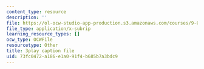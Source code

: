 ```yaml
---
content_type: resource
description: ''
file: https://ol-ocw-studio-app-production.s3.amazonaws.com/courses/9-00sc-introduction-to-psychology-fall-2011/73fc0472a186e1a091f4b685b7a3bdc9_SXzdOK_J-xE.srt
file_type: application/x-subrip
learning_resource_types: []
ocw_type: OCWFile
resourcetype: Other
title: 3play caption file
uid: 73fc0472-a186-e1a0-91f4-b685b7a3bdc9
---
```

